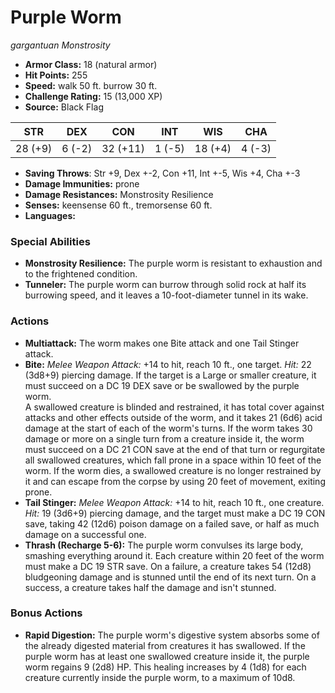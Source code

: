 # Purple Worm

*gargantuan* *Monstrosity*

- **Armor Class:** 18 (natural armor)
- **Hit Points:** 255 
- **Speed:** walk 50 ft. burrow 30 ft.
- **Challenge Rating:** 15 (13,000 XP)
- **Source:** Black Flag

| STR | DEX | CON | INT | WIS | CHA |
| --- | --- | --- | --- | --- | --- |
| 28 (+9) | 6 (-2) | 32 (+11) | 1 (-5) | 18 (+4) | 4 (-3) |

- **Saving Throws**: Str +9, Dex +-2, Con +11, Int +-5, Wis +4, Cha +-3
- **Damage Immunities:** prone
- **Damage Resistances:** Monstrosity Resilience
- **Senses:** keensense 60 ft., tremorsense 60 ft.
- **Languages:** 

### Special Abilities

- **Monstrosity Resilience:** The purple worm is resistant to exhaustion and to the frightened condition.
- **Tunneler:** The purple worm can burrow through solid rock at half its burrowing speed, and it leaves a 10-foot-diameter tunnel in its wake.

### Actions

- **Multiattack:** The worm makes one Bite attack and one Tail Stinger attack.
- **Bite:** _Melee Weapon Attack:_ +14 to hit, reach 10 ft., one target. _Hit:_ 22 (3d8+9) piercing damage. If the target is a Large or smaller creature, it must succeed on a DC 19 DEX save or be swallowed by the purple worm.<br>A swallowed creature is blinded and restrained, it has total cover against attacks and other effects outside of the worm, and it takes 21 (6d6) acid damage at the start of each of the worm's turns. If the worm takes 30 damage or more on a single turn from a creature inside it, the worm must succeed on a DC 21 CON save at the end of that turn or regurgitate all swallowed creatures, which fall prone in a space within 10 feet of the worm. If the worm dies, a swallowed creature is no longer restrained by it and can escape from the corpse by using 20 feet of movement, exiting prone.
- **Tail Stinger:** _Melee Weapon Attack:_ +14 to hit, reach 10 ft., one creature. _Hit:_ 19 (3d6+9) piercing damage, and the target must make a DC 19 CON save, taking 42 (12d6) poison damage on a failed save, or half as much damage on a successful one.
- **Thrash (Recharge 5-6):** The purple worm convulses its large body, smashing everything around it. Each creature within 20 feet of the worm must make a DC 19 STR save. On a failure, a creature takes 54 (12d8) bludgeoning damage and is stunned until the end of its next turn. On a success, a creature takes half the damage and isn't stunned.

### Bonus Actions

- **Rapid Digestion:** The purple worm's digestive system absorbs some of the already digested material from creatures it has swallowed. If the purple worm has at least one swallowed creature inside it, the purple worm regains 9 (2d8) HP. This healing increases by 4 (1d8) for each creature currently inside the purple worm, to a maximum of 10d8.
